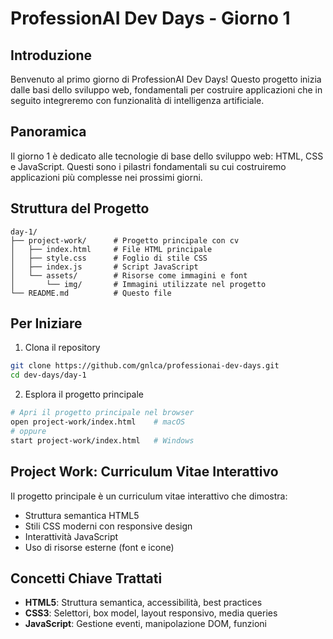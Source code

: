 # ProfessionAI Dev Days - Giorno 1

## Introduzione

Benvenuto al primo giorno di ProfessionAI Dev Days!
Questo progetto inizia dalle basi dello sviluppo web, fondamentali per costruire applicazioni che in seguito integreremo con funzionalità di intelligenza artificiale.

## Panoramica

Il giorno 1 è dedicato alle tecnologie di base dello sviluppo web: HTML, CSS e JavaScript. Questi sono i pilastri fondamentali su cui costruiremo applicazioni più complesse nei prossimi giorni.

## Struttura del Progetto

```
day-1/
├── project-work/      # Progetto principale con cv
│   ├── index.html     # File HTML principale
│   ├── style.css      # Foglio di stile CSS
│   ├── index.js       # Script JavaScript
│   └── assets/        # Risorse come immagini e font
│       └── img/       # Immagini utilizzate nel progetto
└── README.md          # Questo file
```

## Per Iniziare

1. Clona il repository

```bash
git clone https://github.com/gnlca/professionai-dev-days.git
cd dev-days/day-1
```

2. Esplora il progetto principale

```bash
# Apri il progetto principale nel browser
open project-work/index.html    # macOS
# oppure
start project-work/index.html   # Windows
```

## Project Work: Curriculum Vitae Interattivo

Il progetto principale è un curriculum vitae interattivo che dimostra:

- Struttura semantica HTML5
- Stili CSS moderni con responsive design
- Interattività JavaScript
- Uso di risorse esterne (font e icone)

## Concetti Chiave Trattati

- **HTML5**: Struttura semantica, accessibilità, best practices
- **CSS3**: Selettori, box model, layout responsivo, media queries
- **JavaScript**: Gestione eventi, manipolazione DOM, funzioni
